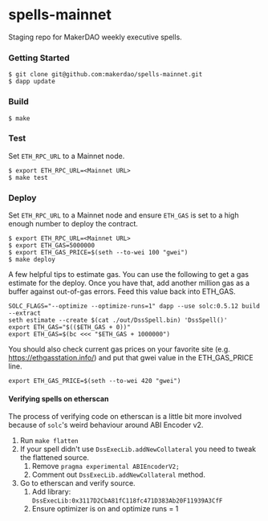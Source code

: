 # spells-mainnet

Staging repo for MakerDAO weekly executive spells.

### Getting Started

```
$ git clone git@github.com:makerdao/spells-mainnet.git
$ dapp update
```

### Build

```
$ make
```

### Test

Set `ETH_RPC_URL` to a Mainnet node.

```
$ export ETH_RPC_URL=<Mainnet URL>
$ make test
```

### Deploy

Set `ETH_RPC_URL` to a Mainnet node and ensure `ETH_GAS` is set to a high enough number to deploy the contract.

```
$ export ETH_RPC_URL=<Mainnet URL>
$ export ETH_GAS=5000000
$ export ETH_GAS_PRICE=$(seth --to-wei 100 "gwei")
$ make deploy
```

A few helpful tips to estimate gas.  You can use the following to get a
gas estimate for the deploy.  Once you have that, add another million gas
as a buffer against out-of-gas errors.  Feed this value back into ETH_GAS.

```
SOLC_FLAGS="--optimize --optimize-runs=1" dapp --use solc:0.5.12 build --extract
seth estimate --create $(cat ./out/DssSpell.bin) 'DssSpell()'
export ETH_GAS="$(($ETH_GAS + 0))"
export ETH_GAS=$(bc <<< "$ETH_GAS + 1000000")
```

You should also check current gas prices on your favorite site
(e.g. https://ethgasstation.info/) and put that gwei value in the
ETH_GAS_PRICE line.

```
export ETH_GAS_PRICE=$(seth --to-wei 420 "gwei")
```

#### Verifying spells on etherscan

The process of verifying code on etherscan is a little bit more involved because of `solc`'s weird behaviour around ABI Encoder v2.

1. Run `make flatten`
2. If your spell didn't use `DssExecLib.addNewCollateral` you need to tweak the flattened source.
   1. Remove `pragma experimental ABIEncoderV2;`
   2. Comment out `DssExecLib.addNewCollateral` method.
3. Go to etherscan and verify source.
   1. Add library: `DssExecLib:0x3117D2CbA81fC118fc471D383Ab20F11939A3CfF`
   2. Ensure optimizer is on and optimize runs = 1
